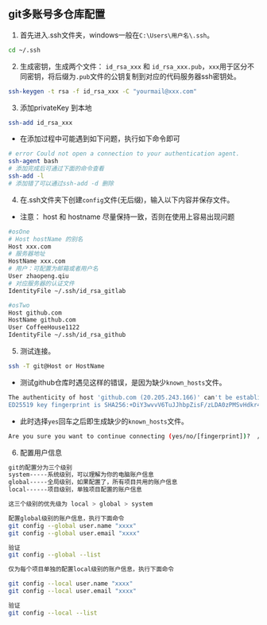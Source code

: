 ## git多账号多仓库配置

1. 首先进入.ssh文件夹，windows一般在`C:\Users\用户名\.ssh`。
```bash
cd ~/.ssh
```

2. 生成密钥，生成两个文件： `id_rsa_xxx` 和 `id_rsa_xxx.pub`，`xxx`用于区分不同密钥，将后缀为`.pub`文件的公钥复制到对应的代码服务器ssh密钥处。
```bash
ssh-keygen -t rsa -f id_rsa_xxx -C "yourmail@xxx.com"
```
3. 添加privateKey 到本地
```bash
ssh-add id_rsa_xxx
```
- 在添加过程中可能遇到如下问题，执行如下命令即可
```bash
# error Could not open a connection to your authentication agent.
ssh-agent bash
# 添加完成后可通过下面的命令查看
ssh-add -l
# 添加错了可以通过ssh-add -d 删除
```

4. 在.ssh文件夹下创建`config`文件(无后缀)，输入以下内容并保存文件。
- 注意： host 和 hostname 尽量保持一致，否则在使用上容易出现问题
```bash
#osOne
# Host hostName 的别名
Host xxx.com
# 服务器地址
HostName xxx.com
# 用户：可配置为邮箱或者用户名
User zhaopeng.qiu
# 对应服务器的认证文件
IdentityFile ~/.ssh/id_rsa_gitlab

#osTwo
Host github.com
HostName github.com
User CoffeeHouse1122
IdentityFile ~/.ssh/id_rsa_github
```

5. 测试连接。
```bash
ssh -T git@Host or HostName
```
- 测试github仓库时遇见这样的错误，是因为缺少`known_hosts`文件。
```bash
The authenticity of host 'github.com (20.205.243.166)' can't be established.
ED25519 key fingerprint is SHA256:+DiY3wvvV6TuJJhbpZisF/zLDA0zPMSvHdkr4UvCOqU.
```
- 此时选择`yes`回车之后即生成缺少的`known_hosts`文件。
```bash
Are you sure you want to continue connecting (yes/no/[fingerprint])?  // 输入yes，回车
```

6. 配置用户信息
```bash
git的配置分为三个级别
system-----系统级别，可以理解为你的电脑账户信息
global-----全局级别，如果配置了，所有项目共用的账户信息
local------项目级别，单独项目配置的账户信息

这三个级别的优先级为 local > global > system

配置global级别的账户信息，执行下面命令
git config --global user.name "xxxx"
git config --global user.email "xxxx"

验证
git config --global --list

仅为每个项目单独的配置local级别的账户信息，执行下面命令

git config --local user.name "xxxx"
git config --local user.email "xxxx"

验证
git config --local --list

```